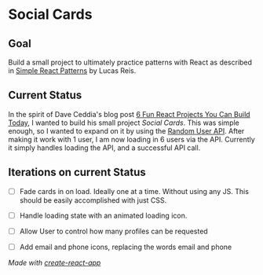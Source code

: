 # Social Cards

## Goal

Build a small project to ultimately practice patterns with React as described in [Simple React Patterns](https://lucasmreis.github.io/blog/simple-react-patterns/) by Lucas Reis.

## Current Status

In the spirit of Dave Ceddia's blog post [6 Fun React Projects You Can Build Today](https://daveceddia.com/react-practice-projects/), I wanted to build his small project _Social Cards_. This was simple enough, so I wanted to expand on it by using the [Random User API]([https://randomuser.me/api/]). After making it work with 1 user, I am now loading in 6 users via the API. Currently it simply handles loading the API, and a successful API call.

## Iterations on current Status

- [ ] Fade cards in on load. Ideally one at a time. Without using any JS. This should be easily accomplished with just CSS.
- [ ] Handle loading state with an animated loading icon.
- [ ] Allow User to control how many profiles can be requested
- [ ] Add email and phone icons, replacing the words email and phone


_Made with [create-react-app](https://github.com/facebook/create-react-app)_